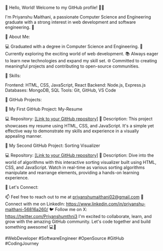 👋 Hello, World! Welcome to my GitHub profile! 👨‍💻

I'm Priyanshu Maithani, a passionate Computer Science and Engineering graduate with a strong interest in web development and software engineering. 💼

🌟 About Me:

💻 Graduated with a degree in Computer Science and Engineering.
🚀 Currently exploring the exciting world of web development.
📚 Always eager to learn new technologies and expand my skill set.
🌐 Committed to creating meaningful projects and contributing to open-source communities.

🔧 Skills:

Frontend: HTML, CSS, JavaScript, React
Backend: Node.js, Express.js
Databases: MongoDB, SQL
Tools: Git, GitHub, VS Code

🚀 GitHub Projects:

🌟 My First GitHub Project: My-Resume 

💻 Repository: [[Link to your GitHub repository]](https://github.com/Priyanshu-cell/My-Resume.git)
📝 Description: This project showcases my resume using HTML, CSS, and JavaScript. It's a simple yet effective way to demonstrate my skills and experience in a visually appealing manner.

🌟 My Second GitHub Project: Sorting Visualizer

💻 Repository: [[Link to your GitHub repository]](https://github.com/Priyanshu-cell/sorting-visual.git)
📝 Description: Dive into the world of algorithms with this interactive sorting visualizer built using HTML, CSS, and JavaScript. Watch in real-time as various sorting algorithms manipulate and rearrange elements, providing a hands-on learning experience.

🌟 Let's Connect:

📫 Feel free to reach out to me at priyanshumaithani02@gmail.com
🔗 Connect with me on LinkedIn: https://www.linkedin.com/in/priyanshu-maithani-56816a260/
🐦 Follow me on X: https://twitter.com/Priyanshumthni3
I'm excited to collaborate, learn, and grow with the amazing GitHub community. Let's code together and build something awesome! 💻🌟

#WebDeveloper #SoftwareEngineer #OpenSource #GitHub #CodingJourney
